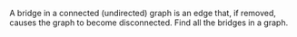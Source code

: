 A bridge in a connected (undirected) graph is an edge that, if removed, causes the graph to become disconnected. Find all the bridges in a graph.
